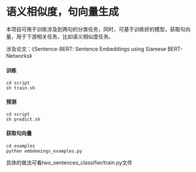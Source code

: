 # 语义相似度，句向量生成

本项目可用于训练涉及到两句的分类任务，同时，可基于训练好的模型，获取句向量，用于下游相关任务，比如语义相似度任务。

涉及论文：《Sentence-BERT: Sentence Embeddings using Siamese BERT-Networks》

#### 训练

    cd script
    sh train.sh

#### 预测

    cd script
    sh predict.sh

#### 获取句向量

    cd examples
    python embdeeings_examples.py

具体的做法可看two_sentences_classifier/train.py文件
